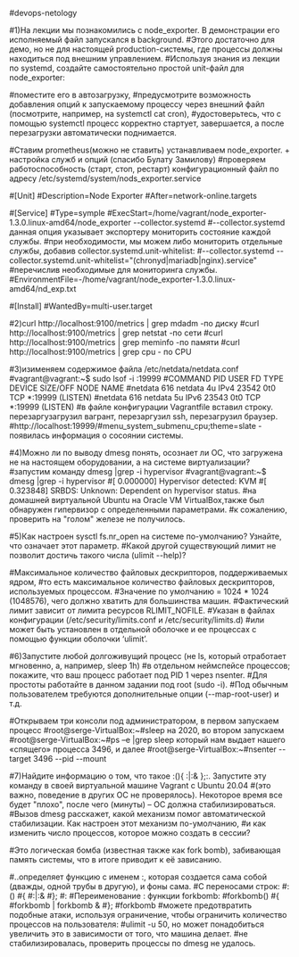
#devops-netology

#1)На лекции мы познакомились с node_exporter. В демонстрации его исполняемый файл запускался в background.
#Этого достаточно для демо, но не для настоящей production-системы, где процессы должны находиться под внешним управлением.
#Используя знания из лекции по systemd, создайте самостоятельно простой unit-файл для node_exporter:

#поместите его в автозагрузку,
#предусмотрите возможность добавления опций к запускаемому процессу через внешний файл (посмотрите, например, на systemctl cat cron),
#удостоверьтесь, что с помощью systemctl процесс корректно стартует, завершается, а после перезагрузки автоматически поднимается.

#Ставим prometheus(можно не ставить) устанавливаем node_exporter. + настройка служб и опций (спасибо Булату Замилову)
#проверяем работоспособность (старт, стоп, рестарт) конфигурационный файл по адресу /etc/systemd/system/nods_exporter.service

#[Unit]
#Description=Node Exporter
#After=network-online.targets

#[Service]
#Type=symple
#ExecStart=/home/vagrant/node_exporter-1.3.0.linux-amd64/node_exporter --collector.systemd
#--collector.systemd данная опция указывает экспортеру мониторить состояние каждой службы.
#при необходимости, мы можем либо мониторить отдельные службы, добавив collector.systemd.unit-whitelist:
#--collector.systemd --collector.systemd.unit-whitelist="(chronyd|mariadb|nginx).service"
#перечислив необходимые для мониторинга службы.
#EnvironmentFile=-/home/vagrant/node_exporter-1.3.0.linux-amd64/nd_exp.txt

#[Install]
#WantedBy=multi-user.target

#2)curl http://localhost:9100/metrics | grep mdadm -по диску
#curl http://localhost:9100/metrics | grep netstat -по сети
#curl http://localhost:9100/metrics | grep meminfo -по памяти
#curl http://localhost:9100/metrics | grep cpu - по CPU

#3)изименяем содержимое файла /etc/netdata/netdata.conf
#vagrant@vagrant:~$ sudo lsof -i :19999
#COMMAND PID    USER   FD   TYPE DEVICE SIZE/OFF NODE NAME
#netdata 616 netdata    4u  IPv4  23542      0t0  TCP *:19999 (LISTEN)
#netdata 616 netdata    5u  IPv6  23543      0t0  TCP *:19999 (LISTEN)
#в файле конфигурации Vagrantfile вставил строку. перезаргузагрузил вагрант, перезаргузил ssh, перезагрузил браузер.
#http://localhost:19999/#menu_system_submenu_cpu;theme=slate - появилась информация о сосоянии системы.

#4)Можно ли по выводу dmesg понять, осознает ли ОС, что загружена не на настоящем оборудовании, а на системе виртуализации?
#запустим команду dmesg |grep -i hypervisor
#vagrant@vagrant:~$ dmesg |grep -i hypervisor
#[    0.000000] Hypervisor detected: KVM
#[    0.323848] SRBDS: Unknown: Dependent on hypervisor status.
#на домашней виртуальной Ubuntu на Oracle VM VirtualBox,также был обнаружен гипервизор с определенными параметрами.
#к сожалению, проверить на "голом" железе не получилось.

#5)Как настроен sysctl fs.nr_open на системе по-умолчанию? Узнайте, что означает этот параметр.
#Какой другой существующий лимит не позволит достичь такого числа (ulimit --help)?

#Максимальное количество файловых дескрипторов, поддерживаемых ядром,
#то есть максимальное количество файловых дескрипторов, используемых процессом.
#Значение по умолчанию = 1024 * 1024 (1048576), чего должно хватить для большинства машин.
#Фактический лимит зависит от лимита ресурсов RLIMIT_NOFILE.
#Указан в файлах конфигурации (/etc/security/limits.conf и /etc/security/limits.d)
#или может быть установлен в отдельной оболочке и ее процессах с помощью функции оболочки ‘ulimit’.

#6)Запустите любой долгоживущий процесс (не ls, который отработает мгновенно, а, например, sleep 1h)
#в отдельном неймспейсе процессов; покажите, что ваш процесс работает под PID 1 через nsenter.
#Для простоты работайте в данном задании под root (sudo -i).
#Под обычным пользователем требуются дополнительные опции (--map-root-user) и т.д.

#Открываем три консоли под администратором, в первом запускаем процесс
#root@serge-VirtualBox:~#sleep на 2020, во втором запускаем
#root@serge-VirtualBox:~#ps –e |grep sleep который нам выдает <PID> нашего «спящего» процесса 3496, и далее
#root@serge-VirtualBox:~#nsenter --target 3496 --pid --mount

#7)Найдите информацию о том, что такое :(){ :|:& };:. Запустите эту команду в своей виртуальной машине Vagrant с Ubuntu 20.04
#(это важно, поведение в других ОС не проверялось). Некоторое время все будет "плохо", после чего (минуты) – ОС должна стабилизироваться.
#Вызов dmesg расскажет, какой механизм помог автоматической стабилизации. Как настроен этот механизм по-умолчанию,
#и как изменить число процессов, которое можно создать в сессии?

#Это логическая бомба (известная также как fork bomb), забивающая память системы, что в итоге приводит к её зависанию.

#..определяет функцию с именем :, которая создается сама собой (дважды, одной трубы в другую), и фоны сама.
#С переносами строк:
#:()
#{
#:|:&
#};
#:
#Переименование : функции forkbomb:
#forkbomb()
#{
#forkbomb | forkbomb &
#};
#forkbomb
#можете предотвратить подобные атаки, используя ограничение, чтобы ограничить количество процессов на пользователя:
#ulimit -u 50, но может понадобиться увеличить это в зависимости от того, что машина делает.
#не стабилизировалась, проверить процессы по dmesg не удалось.
